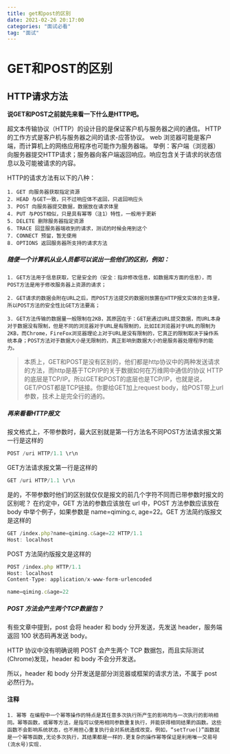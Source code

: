 ```yaml
---
title: get和post的区别
date: 2021-02-26 20:17:00
categories: "面试必看"
tag: "面试"
---
```

# GET和POST的区别

## HTTP请求方法
**说GET和POST之前就先来看一下什么是HTTP吧。**

超文本传输协议（HTTP）的设计目的是保证客户机与服务器之间的通信。
HTTP 的工作方式是客户机与服务器之间的请求-应答协议。
web 浏览器可能是客户端，而计算机上的网络应用程序也可能作为服务器端。
举例：客户端（浏览器）向服务器提交HTTP请求；服务器向客户端返回响应。响应包含关于请求的状态信息以及可能被请求的内容。

HTTP的请求方法有以下的八种：

    1. GET 向服务器获取指定资源
    2. HEAD 与GET一致，只不过响应体不返回，只返回响应头
    3. POST 向服务器提交数据，数据放在请求体里
    4. PUT 与POST相似，只是具有幂等（注1）特性，一般用于更新
    5. DELETE 删除服务器指定资源
    6. TRACE 回显服务器端收到的请求，测试的时候会用到这个
    7. CONNECT 预留，暂无使用
    8. OPTIONS 返回服务器所支持的请求方法

##### 随便一个计算机从业人员都可以说出一些他们的区别，例如：
    1. GET方法用于信息获取，它是安全的（安全：指非修改信息，如数据库方面的信息），而POST方法是用于修改服务器上资源的请求；
    
    2. GET请求的数据会附在URL之后，而POST方法提交的数据则放置在HTTP报文实体的主体里，所以POST方法的安全性比GET方法要高；
    
    3. GET方法传输的数据量一般限制在2KB，其原因在于：GET是通过URL提交数据，而URL本身对于数据没有限制，但是不同的浏览器对于URL是有限制的，比如IE浏览器对于URL的限制为2KB，而Chrome，FireFox浏览器理论上对于URL是没有限制的，它真正的限制取决于操作系统本身；POST方法对于数据大小是无限制的，真正影响到数据大小的是服务器处理程序的能力。
    

> 本质上，GET和POST是没有区别的，他们都是http协议中的两种发送请求的方法，而http是基于TCP/IP的关于数据如何在万维网中通信的协议
HTTP的底层是TCP/IP。所以GET和POST的底层也是TCP/IP，也就是说，GET/POST都是TCP链接。你要给GET加上request body，给POST带上url参数，技术上是完全行的通的。

##### 再来看看HTTP报文
报文格式上，不带参数时，最大区别就是第一行方法名不同POST方法请求报文第一行是这样的 
```js
POST /uri HTTP/1.1 \r\n
```
GET方法请求报文第一行是这样的 
```js
GET /uri HTTP/1.1 \r\n
```
是的，不带参数时他们的区别就仅仅是报文的前几个字符不同而已带参数时报文的区别呢？ 在约定中，GET 方法的参数应该放在 url 中，POST 方法参数应该放在 body 中举个例子，如果参数是 name=qiming.c, age=22。GET 方法简约版报文是这样的
```js
GET /index.php?name=qiming.c&age=22 HTTP/1.1
Host: localhost
```
POST 方法简约版报文是这样的
```js
POST /index.php HTTP/1.1
Host: localhost
Content-Type: application/x-www-form-urlencoded

name=qiming.c&age=22
```
    
 
   
##### POST 方法会产生两个TCP数据包？
有些文章中提到，post 会将 header 和 body 分开发送，先发送 header，服务端返回 100 状态码再发送 body。

HTTP 协议中没有明确说明 POST 会产生两个 TCP 数据包，而且实际测试(Chrome)发现，header 和 body 不会分开发送。

所以，header 和 body 分开发送是部分浏览器或框架的请求方法，不属于 post 必然行为。
    
    
   

#### 注释
    1. 幂等 在编程中一个幂等操作的特点是其任意多次执行所产生的影响均与一次执行的影响相同。幂等函数，或幂等方法，是指可以使用相同参数重复执行，并能获得相同结果的函数。这些函数不会影响系统状态，也不用担心重复执行会对系统造成改变。例如，“setTrue()”函数就是一个幂等函数,无论多次执行，其结果都是一样的.更复杂的操作幂等保证是利用唯一交易号(流水号)实现.